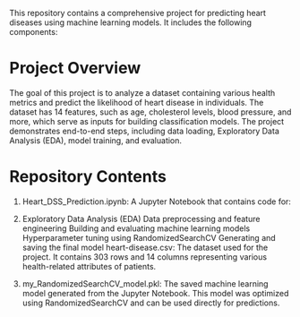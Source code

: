 This repository contains a comprehensive project for predicting heart diseases using machine learning models. It includes the following components:

# Project Overview
The goal of this project is to analyze a dataset containing various health metrics and predict the likelihood of heart disease in individuals. The dataset has 14 features, such as age, cholesterol levels, blood pressure, and more, which serve as inputs for building classification models. The project demonstrates end-to-end steps, including data loading, Exploratory Data Analysis (EDA), model training, and evaluation.

# Repository Contents
1. Heart_DSS_Prediction.ipynb: A Jupyter Notebook that contains code for:

2. Exploratory Data Analysis (EDA)
Data preprocessing and feature engineering
Building and evaluating machine learning models
Hyperparameter tuning using RandomizedSearchCV
Generating and saving the final model
heart-disease.csv: The dataset used for the project. It contains 303 rows and 14 columns representing various health-related attributes of patients.

3. my_RandomizedSearchCV_model.pkl: The saved machine learning model generated from the Jupyter Notebook. This model was optimized using RandomizedSearchCV and can be used directly for predictions.

